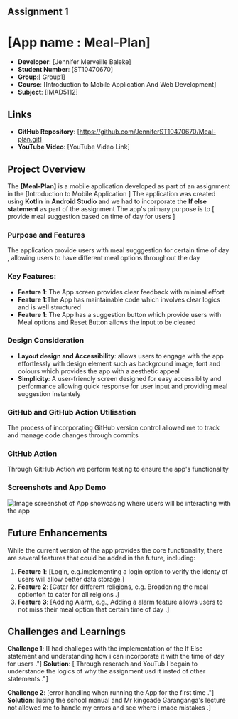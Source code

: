 
## Assignment 1 

# [App name : Meal-Plan]
- **Developer**: [Jennifer Merveille Baleke]
- **Student Number**: [ST10470670]
- **Group**:[ Group1]
- **Course**: [Introduction to Mobile Application And Web Development]
- **Subject**: [IMAD5112]

## Links
- **GitHub Repository**: [https://github.com/JenniferST10470670/Meal-plan.git]
- **YouTube Video**: [YouTube Video Link]

## Project Overview

The **[Meal-Plan]** is a mobile application developed as part of an assignment in the [Introduction to Mobile Application ]
The  application was created using **Kotlin** in  **Android Studio** and we had to incorporate the **If else statement** as part of the assignment 
The app's primary purpose  is to  [ provide meal suggestion  based on time of day for users ]

### Purpose and Features
The application provide users with meal sugggestion for certain time of day , allowing users to have different  meal options throughout the day

### Key Features:
- **Feature 1**: The  App screen provides clear feedback with  minimal effort
- **Feature 1**:The App has maintainable code which involves clear logics and is well structured
- **Feature 1**: The App has a suggestion button which provide users with Meal options and Reset Button allows the input to be cleared
  
### Design Consideration
- **Layout design and Accessibility**: allows users to engage with the app effortlessly with design element such as background image, font and colours which provides the app with a aesthetic 
     appeal
- **Simplicity**: A user-friendly screen designed for easy accessiblity and performance allowing quick response for user input  and providing meal suggestion instantely 
 
### GitHub and GitHub Action Utilisation
The process of incorporating  GitHub version control allowed me to track and manage code changes through commits 
### GitHub Action
Through GitHub Action we perform testing to ensure the app's functionality 

### Screenshots and App Demo
![Image](https://github.com/user-attachments/assets/0770a94c-4ee3-45db-9752-bf1469d674bf)
 screenshot of App showcasing  where users will be interacting with the app

## Future Enhancements

While the current version of the app provides the core functionality, there are several features that could be added in the future, including:

1. **Feature 1**: [Login, e.g.implementing a login option  to  verify  the identy of users will allow better data storage.]
2. **Feature 2**: [Cater for different religions, e.g. Broadening the meal optionton to cater for all relgions .]
3. **Feature 3**: [Adding Alarm, e.g., Adding a alarm feature allows users to not miss their meal option that certain time of day .]


## Challenges and Learnings

**Challenge 1**: [I had challeges with the implementation of the If Else statement and understanding how i can incorporate it with the time of day for users  ."]
 **Solution**: [ Through reserach and YouTub I begain to understande the logics of why the assignment usd it insted of other statements ."]
   
 **Challenge 2**: [error handling when running the App for the first time ."]
 **Solution**: [using the school manual and Mr kingcade Garanganga's lecture not allowed me to handle my errors and see where i made mistakes .]
  

 

